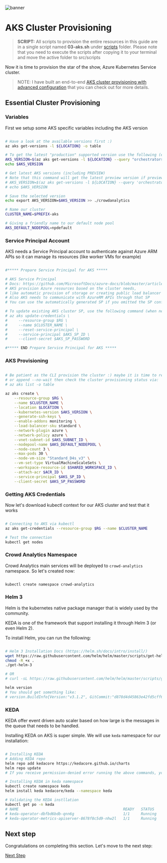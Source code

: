 ![banner](assets/banner.png)

# AKS Cluster Provisioning

>**SCRIPT:** All scripts to provision the entire resources in this guide are in a single script named **03-aks.sh** under [scripts](**../../src/scripts) folder. Please note that you need to execute the scripts after copying it to your terminal and move the active folder to src/scripts

Now it is time to provision the star of the show, Azure Kubernetes Service cluster.

>NOTE: I have built an end-to-end [AKS cluster provisioning with advanced configuration](https://aka.ms/aks-adv-provision) that you can check out for more details.

## Essential Cluster Provisioning

### Variables

First we setup some AKS specific variables including the AKS version

```bash

# Have a look at the available versions first :)
az aks get-versions -l ${LOCATION} -o table

# To get the latest "production" supported version use the following (even if preview flag is activated):
AKS_VERSION=$(az aks get-versions -l ${LOCATION} --query "orchestrators[?isPreview==null].{Version:orchestratorVersion} | [-1]" -o tsv)
echo $AKS_VERSION

# Get latest AKS versions (including PREVIEW)
# Note that this command will get the latest preview version if preview flag is activated)
# AKS_VERSION=$(az aks get-versions -l ${LOCATION} --query 'orchestrators[-1].orchestratorVersion' -o tsv)
# echo $AKS_VERSION

# Save the selected version
echo export AKS_VERSION=$AKS_VERSION >> ./crowdanalytics

# Name our cluster
CLUSTER_NAME=$PREFIX-aks

# Giving a friendly name to our default node pool
AKS_DEFAULT_NODEPOOL=npdefault

```

### Service Principal Account

AKS needs a Service Principal account to authenticate against Azure ARM APIs so it can manage its resources (like worker VMs for example)

```bash

#***** Prepare Service Principal for AKS *****

# AKS Service Principal
# Docs: https://github.com/MicrosoftDocs/azure-docs/blob/master/articles/aks/kubernetes-service-principal.md
# AKS provision Azure resources based on the cluster needs, 
# like automatic provision of storage or creating public load balancer
# Also AKS needs to communicate with AzureRM APIs through that SP
# You can use the automatically generated SP if you omitted the SP configuration in AKS creation process

# To update existing AKS cluster SP, use the following command (when needed):
# az aks update-credentials \
#     --resource-group $RG \
#     --name $CLUSTER_NAME \
#     --reset-service-principal \
#     --service-principal $AKS_SP_ID \
#     --client-secret $AKS_SP_PASSWORD

#***** END Prepare Service Principal for AKS *****

```

### AKS Provisioning

```bash

# Be patient as the CLI provision the cluster :) maybe it is time to refresh your cup of coffee
# or append --no-wait then check the cluster provisioning status via:
# az aks list -o table

az aks create \
    --resource-group $RG \
    --name $CLUSTER_NAME \
    --location $LOCATION \
    --kubernetes-version $AKS_VERSION \
    --generate-ssh-keys \
    --enable-addons monitoring \
    --load-balancer-sku standard \
    --network-plugin azure \
    --network-policy azure \
    --vnet-subnet-id $AKS_SUBNET_ID \
    --nodepool-name $AKS_DEFAULT_NODEPOOL \
    --node-count 3 \
    --max-pods 30 \
    --node-vm-size "Standard_D4s_v3" \
    --vm-set-type VirtualMachineScaleSets \
    --workspace-resource-id $SHARED_WORKSPACE_ID \
    --attach-acr $ACR_ID \
    --service-principal $AKS_SP_ID \
    --client-secret $AKS_SP_PASSWORD

```

### Getting AKS Credentials

Now let's download kubectl context for our AKS cluster and test that it works

```bash

# Connecting to AKS via kubectl
az aks get-credentials --resource-group $RG --name $CLUSTER_NAME

# Test the connection
kubectl get nodes

```

### Crowd Analytics Namespace

Crowd Analytics main services will be deployed to ```crowd-analytics``` namespace. So let's created now:

```bash

kubectl create namespace crowd-analytics

```

### Helm 3

Helm is the kubernetes native package manager that is widely used by the community.

KEDA is one of the framework that support installing it through Helm 3 (or even Helm 2).

To install Helm, you can run the following:

```bash

# Helm 3 Installation Docs (https://helm.sh/docs/intro/install/)
wget https://raw.githubusercontent.com/helm/helm/master/scripts/get-helm-3
chmod -R +x .
./get-helm-3

# OR
# curl -sL https://raw.githubusercontent.com/helm/helm/master/scripts/get-helm-3 | sudo bash

helm version
# You should get something like:
# version.BuildInfo{Version:"v3.1.2", GitCommit:"d878d4d45863e42fd5cff6743294a11d28a9abce", GitTreeState:"clean", GoVersion:"go1.13.8"}

```

### KEDA

KEDA offer event driven auto scaler based on how large is the messages in the queue that needs to be handled.

Installing KEDA on AKS is super simple. We will use ```keda``` namespace for our installation:

```bash

# Installing KEDA
# Adding KEDA repo
helm repo add kedacore https://kedacore.github.io/charts
helm repo update
# If you receive permission-denied error running the above commands, you can try them with sudo before each command

# Installing KEDA in keda namespace
kubectl create namespace keda
helm install keda kedacore/keda --namespace keda

# Validating the KEDA instllation
kubectl get po -n keda
# NAME                                               READY   STATUS    RESTARTS   AGE
# keda-operator-dbfbd6bdb-qnn6g                      1/1     Running   0          35s
# keda-operator-metrics-apiserver-8678f8c5d9-nhw2l   1/1     Running   0          35s

```

## Next step

Congratulations on completing this section. Let's move to the next step:

[Next Step](../04-iot/)

